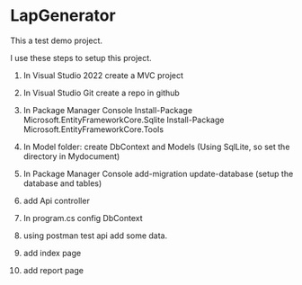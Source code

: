 # LapGenerator
This a test demo project.

I use these steps to setup this project.
1. In Visual Studio 2022 create a MVC project
2. In Visual Studio Git create a repo in github
3. In Package Manager Console 
Install-Package Microsoft.EntityFrameworkCore.Sqlite
Install-Package Microsoft.EntityFrameworkCore.Tools

4. In Model folder: 
   create DbContext and Models 
  (Using SqlLite, so set the directory in Mydocument)
5. In Package Manager Console 
   add-migration
   update-database (setup the database and tables)

6. add Api controller
7. In program.cs config DbContext
8. using postman test api add some data.
9. add index page
10. add report page
